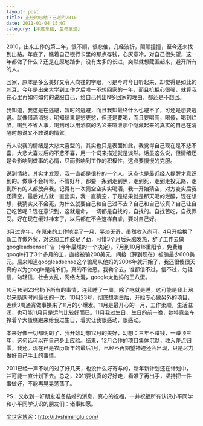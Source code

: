 ```yaml
---
layout: post
title: 正经的总结下已逝的2010
date: 2011-01-04 15:07
category: [年度总结, 生命痕迹]
---
```

2010，出来工作的第二年，很不顺，很悲催，几经波折，颠颠撞撞，至今还未找到出路。年底了，瞧着自己银行卡里的那点存钱，心灰意冷，对自己很失望，这一年都做了什么？还是在原地踏步，没有太多的长进，突然就想藏匿起来，避开所有的人。

回家，原本是多么美好又令人向往的字眼，可是今时今日听起来，却觉得是如此的刺耳。今年是出来大学到工作之后唯一不想回家的一年，而且抗拒心很强，就算我在心里再如何如何的说服自己，给自己列出N多回家的理由，都还是不想回。

我知道，我这是在逃避，暂时的逃避，而且我知最终什么也避不了，可还是想要逃避。就像借酒消愁，明知结果是愁更愁，但还是要喝，而且要喝高，喝傻，喝到烂醉，喝到不省人事，喝到可以用酒疯的名义来喧泄那个隐藏起来的真实的自己在清醒时想说又不敢说的情絮。

有人说我的情绪是大悲大喜型的，其实也只是表面如此，我觉得自己现在是不悲不喜，大悲大喜过后的不悲不喜，用一个词来描述就是淡然。话虽这么说，但情绪还是会影响到做事的心情，尽而影响到工作的积极性，这点要慢慢的克服。

说到情绪，其实才发现，我一直都是很拧的一个人，这点也是最近经人提醒才意识到的。做事不会转弯，不管好坏，都要一条到走到黑，走到死，走到走投无路，走到所有的人都放弃我。记得有一次猜空空实实喝酒，我一开始猜空，对方变实后我还猜空，最后对方就一直出实，我一直猜空，于是结果就是那天喝的烂醉，现在想想，我猜实又不会死，为什么就要自己和自己过不去？自己和自己较真？自己让自己吃苦呢？现在意识到，这就是命，一切都是自找的，自找的。自找苦吃，自找罪受。好在现在缓过神来了，以后都在不会这样自虐，要对自己好。

3月过完年，在原来的工作地混了一月，平淡无奇，虽然收入尚可。4月开始换了新工作做外贸，对这份工作鼓足了劲，可惜3个月后头脑发热，辞了工作去做googleadsense广告（今年最烂的一个决定）。7月到10月16重阳节，免费给google打了3个多月的工，直接被骗200美元，间接（算到现在）被骗最少600美元。后来知道googleadsense这个骗局从他妈的2006年就开始了，我还很傻很天真的以为google是纯爷们，真的不做恶。我勒个去，谁都信不过，信不过，勿轻信，勿轻信，社会太乱，网络太混，google太他妈的王八蛋。

10月16到23号扔下所有的事情，连续睡了一周，除了吃就是睡，这可能是我上网以来断网时间最长的一次。10月23号，彻底想明白后，开始专心做另外的项目，连续3周通宵做事换来了11月的小爆发。11月是最开心的一月，工作柔顺，生活滋润，也可能11月只是运气比较好而已。11月我过生日，生日的前一晚，她特意坐车拎着个大蛋糕跑来给我过生日，着实让我很感动，很感动。

本来好像一切都明朗了，我开始幻想12月的美好，幻想：三年不赚钱，一赚顶三年，这句话可以在自己身上应验。结果，12月合作的项目集体沉默，收入差点归零，我还。现在已是农历新年的最后1月，已经不再期望神迹还会出现，只是尽力做好自己手上的事情。

2011已经一声不吭的过了好几天，也没什么好寄与的，新年新计划还在计划中，并可能一直计划下去。总之，2011要认真的好好走，看准了再出手，坚持把一件事做好，不能再晃晃荡荡了。

PS：又收到一好朋友准备结婚的消息，真心的祝福，一并祝福所有认识小平同学和小平同学认识的朋友们：诸事如愿。

<a href="http://i.lvshiminglu.com/">尘世客博客</a>：<a href="http://i.lvshiminglu.com/">http://i.lvshiminglu.com/</a>

